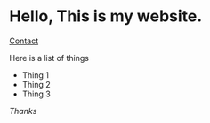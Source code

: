 # Hello, This is my website.

[Contact](https://josh-lucas01.github.io/contact.html)



Here is a list of things

 - Thing 1 
 - Thing 2
 - Thing 3 

*Thanks*
